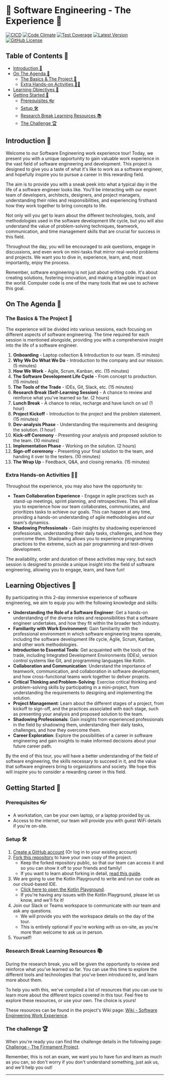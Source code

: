 # 🚀 Software Engineering - The Experience 🚀

[![CICD](actions/workflows/CICD.yml/badge.svg)](https://github.com/u-ways/software-engineering-work-experience/actions/workflows/CICD.yml)
[![Code Climate](https://api.codeclimate.com/v1/badges/170a6d39d1ab23f61016/maintainability)](https://codeclimate.com/github/u-ways/software-engineering-work-experience/maintainability)
[![Test Coverage](https://api.codeclimate.com/v1/badges/170a6d39d1ab23f61016/test_coverage)](https://codeclimate.com/github/u-ways/software-engineering-work-experience/test_coverage)
[![Latest Version](https://img.shields.io/github/v/release/U-ways/software-engineering-work-experience)](https://github.com/u-ways/software-engineering-work-experience/releases)
[![GitHub License](https://badgen.net/badge/license/MIT/blue)](https://github.com/u-ways/software-engineering-work-experience/blob/master/LICENSE)

## Table of Contents 📑
- [Introduction 📜](#introduction-)
- [On The Agenda 📅](#on-the-agenda-)
  - [The Basics & The Project 🔬](#the-basics--the-project-)
  - [Extra Hands-on Activities 👨‍💻](#extra-hands-on-activities-)
- [Learning Objectives 🎯](#learning-objectives-)
- [Getting Started 🏁](#getting-started-)
  - [Prerequisites 👓](#prerequisites-)
  - [Setup 🛠️](#setup-)
  - [Research Break Learning Resources 📚](#research-break-learning-resources-)
  - [The Challenge 🏆](#the-challenge-)

## Introduction 📜

Welcome to our Software Engineering work experience tour! Today, we present you with a unique opportunity to gain 
valuable work experience in the vast field of software engineering and development. This project is designed to give
you a taste of what it's like to work as a software engineer, and hopefully inspire you to pursue a career in this
rewarding field.

The aim is to provide you with a sneak peek into what a typical day in the life of a software engineer looks like. 
You'll be interacting with our expert team of developers, architects, designers, and project managers, understanding 
their roles and responsibilities, and experiencing firsthand how they work together to bring concepts to life.

Not only will you get to learn about the different technologies, tools, and methodologies used in the software 
development life cycle, but you will also understand the value of problem-solving techniques, teamwork, communication, 
and time management skills that are crucial for success in this field.

Throughout the day, you will be encouraged to ask questions, engage in discussions, and even work on mini-tasks that 
mirror real-world problems and projects. We want you to dive in, experience, learn, and, most importantly, 
enjoy the process.

Remember, software engineering is not just about writing code. It's about creating solutions, fostering innovation, 
and making a tangible impact on the world. Computer code is one of the many tools that we use to achieve this goal.  

## On The Agenda 📅

### The Basics & The Project 🔬

The experience will be divided into various sessions, each focusing on different aspects of software engineering. 
The time required for each session is mentioned alongside, providing you with a comprehensive insight into the life
of a software engineer.

1. **Onboarding** - Laptop collection & Introduction to our team. (5 minutes)
2. **Why We Do What We Do** - Introduction to the company and our mission. (5 minutes)
3. **How We Work** - Agile, Scrum, Kanban, etc. (15 minutes)
4. **The Software Development Life Cycle** - From concept to production. (15 minutes)
5. **The Tools of the Trade** - IDEs, Git, Slack, etc. (15 minutes)
6. **Research Break (Self-Learning Session)** - A chance to review and reinforce what you've learned so far. (2 hours)
7. **Lunch Break** - A chance to relax, recharge and have lunch on us! (1 hour)
8. **Project Kickoff** - Introduction to the project and the problem statement. (15 minutes)
9. **Dev-analysis Phase** - Understanding the requirements and designing the solution. (1 hour)
10. **Kick-off Ceremony** - Presenting your analysis and proposed solution to the team. (10 minutes)
11. **Implementation Phase** - Working on the solution. (2 hours)
12. **Sign-off ceremony** - Presenting your final solution to the team, and handing it over to the testers. (10 minutes)
13. **The Wrap Up** - Feedback, Q&A, and closing remarks. (15 minutes)

### Extra Hands-on Activities 👨‍💻

Throughout the experience, you may also have the opportunity to:

- **Team Collaboration Experience** - Engage in agile practices such as stand-up meetings, sprint planning, and 
  retrospectives. This will allow you to experience how our team collaborates, communicates, and prioritizes tasks 
  to achieve our goals. This can happen at any time, providing a hands-on understanding of agile methodologies 
  and our team's dynamics.
- **Shadowing Professionals** - Gain insights by shadowing experienced professionals, understanding their 
  daily tasks, challenges, and how they overcome them. Shadowing allows you to experience programming practices
  to the extreme, such as pair programming and test-driven development.

The availability, order and duration of these activities may vary, but each session is designed to provide a unique 
insight into the field of software engineering, allowing you to engage, learn, and have fun!

## Learning Objectives 🎯

By participating in this 2-day immersive experience of software engineering, we aim to equip you with the following 
knowledge and skills:

- **Understanding the Role of a Software Engineer**: Get a hands-on understanding of the diverse roles and responsibilities
  that a software engineer undertakes, and how they fit within the broader tech industry.
- **Familiarity with Work Environment**: Gain familiarity with the professional environment in which software engineering 
  teams operate, including the software development life cycle, Agile, Scrum, Kanban, and other work methodologies.
- **Introduction to Essential Tools**: Get acquainted with the tools of the trade, including Integrated Development 
  Environments (IDEs), version control systems like Git, and programming languages like Kotlin.
- **Collaboration and Communication**: Understand the importance of teamwork, communication, and collaboration in 
  software development, and how cross-functional teams work together to deliver projects.
- **Critical Thinking and Problem-Solving**: Exercise critical thinking and problem-solving skills by participating in a
  mini-project, from understanding the requirements to designing and implementing the solution.
- **Project Management**: Learn about the different stages of a project, from kickoff to sign-off, and the practices 
  associated with each stage, such as presenting your analysis and proposed solution to the team.
- **Shadowing Professionals**: Gain insights from experienced professionals in the field by shadowing them, 
  understanding their daily tasks, challenges, and how they overcome them.
- **Career Exploration**: Explore the possibilities of a career in software engineering and gain insights to make 
  informed decisions about your future career path.

By the end of this tour, you will have a better understanding of the field of software engineering, the skills necessary
to succeed in it, and the value that software engineers bring to organizations and society. We hope this will inspire 
you to consider a rewarding career in this field.

## Getting Started 🏁

### Prerequisites 👓
- A workstation, can be your own laptop, or a laptop provided by us. 
- Access to the internet, our team will provide you with guest WiFi details if you're on-site.

### Setup 🛠️
1. [Create a GitHub account](https://github.com/signup) (Or log in to your existing account)
2. [Fork this repository](https://github.com/u-ways/kotlin-quarkus-realworld-example-app/fork) to have your own copy of the project.
   - Keep the forked repository public, so that our team can access it and so you can show it off to your friends and family!
   - If you want to learn about forking in detail, [read this guide](https://docs.github.com/en/get-started/quickstart/fork-a-repo).
3. We are going to use the Kotlin Playground to write and run our code as our cloud-based IDE. 
   - [Click here to open the Kotlin Playground](https://play.kotlinlang.org/#eyJ2ZXJzaW9uIjoiMS45LjAiLCJwbGF0Zm9ybSI6ImphdmEiLCJhcmdzIjoiIiwibm9uZU1hcmtlcnMiOnRydWUsInRoZW1lIjoiaWRlYSIsImNvZGUiOiJmdW4gbWFpbigpIHtcbiAgICB2YWwga290bGluID0gXCLwn5mCXCJcbiAgICBwcmludGxuKGtvdGxpbilcbn0ifQ==).
   - If you're having any issues with the Kotlin Playground, please let us know, and we'll fix it!
4. Join our Slack or Teams workspace to communicate with our team and ask any questions. 
   - We will provide you with the workspace details on the day of the tour.
   - This is entirely optional if you're working with us on-site, as you're more than welcome to ask us in person.
5. Yourself!

### Research Break Learning Resources 📚

During the research break, you will be given the opportunity to review and reinforce what you've learned so far.
You can use this time to explore the different tools and technologies that you've been introduced to, and learn more
about them.

To help you with this, we've compiled a list of resources that you can use to learn more about the different topics
covered in this tour. Feel free to explore these resources, or use your own. The choice is yours!

These resources can be found in the project's Wiki page: [Wiki - Software Engineering Work Experience](https://github.com/u-ways/software-engineering-work-experience/wiki).

### The challenge 🏆

When you're ready you can find the challenge details in the following page: [Challenge - The Firmament Project](./docs/challenge_-_the_firmament_project.md).

Remember, this is not an exam, we want you to have fun and learn as much as you can, so don't worry if you don't
understand something, just ask us, and we'll help you out!

___
